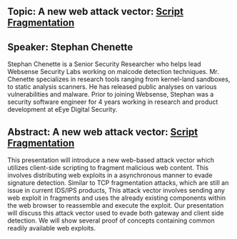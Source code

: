 ## Topic: A new web attack vector: [Script Fragmentation](http://www.eweek.com/c/a/Security/Security-Researcher-to-Reveal-New-Web-Attack-Vector/)

## Speaker: Stephan Chenette

Stephan Chenette is a Senior Security Researcher who helps lead Websense
Security Labs working on malcode detection techniques. Mr. Chenette
specializes in research tools ranging from kernel-land sandboxes, to
static analysis scanners. He has released public analyses on various
vulnerabilities and malware. Prior to joining Websense, Stephan was a
security software engineer for 4 years working in research and product
development at eEye Digital Security.


## Abstract: A new web attack vector: [Script Fragmentation](http://www.eweek.com/c/a/Security/Security-Researcher-to-Reveal-New-Web-Attack-Vector/)

This presentation will introduce a new web-based attack vector which
utilizes client-side scripting to fragment malicious web content.
This involves distributing web exploits in a asynchronous manner to
evade signature detection. Similar to TCP fragmentation attacks, which
are still an issue in current IDS/IPS products, This attack vector
involves sending any web exploit in fragments and uses the already
existing components within the web browser to reassemble and execute the
exploit.
Our presentation will discuss this attack vector used to evade both
gateway and client side detection. We will show several proof of
concepts containing common readily available web exploits.